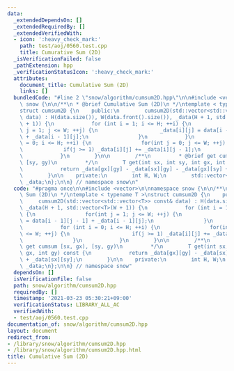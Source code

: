 ```yaml
---
data:
  _extendedDependsOn: []
  _extendedRequiredBy: []
  _extendedVerifiedWith:
  - icon: ':heavy_check_mark:'
    path: test/aoj/0560.test.cpp
    title: Cumurative Sum (2D)
  _isVerificationFailed: false
  _pathExtension: hpp
  _verificationStatusIcon: ':heavy_check_mark:'
  attributes:
    document_title: Cumulative Sum (2D)
    links: []
  bundledCode: "#line 2 \"snow/algorithm/cumsum2D.hpp\"\n\n#include <vector>\n\nnamespace\
    \ snow {\n\n/**\n * @brief Cumulative Sum (2D)\n */\ntemplate < typename T >\n\
    struct cumsum2D {\n    public:\n        cumsum2D(std::vector<std::vector<T>> const&\
    \ data) : H(data.size()), W(data.front().size()), _data(H + 1, std::vector<T>(W\
    \ + 1)) {\n            for (int i = 1; i <= H; ++i) {\n                for(int\
    \ j = 1; j <= W; ++j) {\n                    _data[i][j] = data[i - 1][j - 1]\
    \ + _data[i - 1][j];\n                }\n            }\n            for (int i\
    \ = 0; i <= H; ++i) {\n                for(int j = 0; j <= W; ++j) {\n       \
    \             if(j >= 1) _data[i][j] += _data[i][j - 1];\n                }\n\
    \            }\n        }\n\n        /**\n         * @brief get cumsum [sx, gx),\
    \ [sy, gy)\n         */\n        T get(int sx, int sy, int gx, int gy) const {\n\
    \            return _data[gx][gy] - _data[sx][gy] - _data[gx][sy] + _data[sx][sy];\n\
    \        }\n\n    private:\n        int H, W;\n        std::vector<std::vector<T>>\
    \ _data;\n};\n\n} // namespace snow\n"
  code: "#pragma once\n\n#include <vector>\n\nnamespace snow {\n\n/**\n * @brief Cumulative\
    \ Sum (2D)\n */\ntemplate < typename T >\nstruct cumsum2D {\n    public:\n   \
    \     cumsum2D(std::vector<std::vector<T>> const& data) : H(data.size()), W(data.front().size()),\
    \ _data(H + 1, std::vector<T>(W + 1)) {\n            for (int i = 1; i <= H; ++i)\
    \ {\n                for(int j = 1; j <= W; ++j) {\n                    _data[i][j]\
    \ = data[i - 1][j - 1] + _data[i - 1][j];\n                }\n            }\n\
    \            for (int i = 0; i <= H; ++i) {\n                for(int j = 0; j\
    \ <= W; ++j) {\n                    if(j >= 1) _data[i][j] += _data[i][j - 1];\n\
    \                }\n            }\n        }\n\n        /**\n         * @brief\
    \ get cumsum [sx, gx), [sy, gy)\n         */\n        T get(int sx, int sy, int\
    \ gx, int gy) const {\n            return _data[gx][gy] - _data[sx][gy] - _data[gx][sy]\
    \ + _data[sx][sy];\n        }\n\n    private:\n        int H, W;\n        std::vector<std::vector<T>>\
    \ _data;\n};\n\n} // namespace snow"
  dependsOn: []
  isVerificationFile: false
  path: snow/algorithm/cumsum2D.hpp
  requiredBy: []
  timestamp: '2021-03-23 05:30:21+09:00'
  verificationStatus: LIBRARY_ALL_AC
  verifiedWith:
  - test/aoj/0560.test.cpp
documentation_of: snow/algorithm/cumsum2D.hpp
layout: document
redirect_from:
- /library/snow/algorithm/cumsum2D.hpp
- /library/snow/algorithm/cumsum2D.hpp.html
title: Cumulative Sum (2D)
---
```

